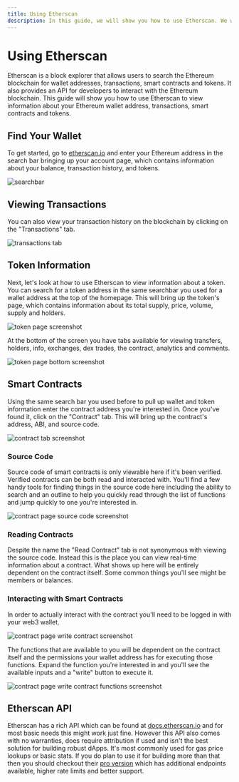```yaml
---
title: Using Etherscan
description: In this guide, we will show you how to use Etherscan. We will cover everything from viewing transactions and addresses to creating tokens and smart contracts.
---
```


# Using Etherscan

Etherscan is a block explorer that allows users to search the Ethereum blockchain for wallet addresses, transactions, smart contracts and tokens. It also provides an API for developers to interact with the Ethereum blockchain. This guide will show you how to use Etherscan to view information about your Ethereum wallet address, transactions, smart contracts and tokens.

## Find Your Wallet

To get started, go to [etherscan.io](https://etherscan.io) and enter your Ethereum address in the search bar bringing up your account page, which contains information about your balance, transaction history, and tokens.

![searchbar](/img/basics/etherscan-searchbar-screenshot.png 'searchbar screenshot')

## Viewing Transactions

You can also view your transaction history on the blockchain by clicking on the "Transactions" tab.

![transactions tab](/img/basics/etherscan-transaction-tab-screenshot.png 'transactions tab screenshot')

## Token Information

Next, let's look at how to use Etherscan to view information about a token. You can search for a token address in the same searchbar you used for a wallet address at the top of the homepage. This will bring up the token's page, which contains information about its total supply, price, volume, supply and holders.

![token page screenshot](/img/basics/etherscan-token-page-screenshot.png 'token page screenshot')

At the bottom of the screen you have tabs available for viewing transfers, holders, info, exchanges, dex trades, the contract, analytics and comments.

![token page bottom screenshot](/img/basics/etherscan-token-page-bottom.png 'token page bottom half screenshot')

## Smart Contracts

Using the same search bar you used before to pull up wallet and token information enter the contract address you're interested in. Once you've found it, click on the "Contract" tab. This will bring up the contract's address, ABI, and source code.

![contract tab screenshot](/img/basics/etherscan-contract-tab.png 'contract page contract tab screenshot')

### Source Code

Source code of smart contracts is only viewable here if it's been verified. Verified contracts can be both read and interacted with. You'll find a few handy tools for finding things in the source code here including the ability to search and an outline to help you quickly read through the list of functions and jump quickly to one you're interested in.

![contract page source code screenshot](/img/basics/etherscan-contract-page-source-code.png 'contract page source code screenshot')

### Reading Contracts

Despite the name the "Read Contract" tab is not synonymous with viewing the source code. Instead this is the place you can view real-time information about a contract. What shows up here will be entirely dependent on the contract itself. Some common things you'll see might be members or balances.

### Interacting with Smart Contracts

In order to actually interact with the contract you'll need to be logged in with your web3 wallet.

![contract page write contract screenshot](/img/basics/etherscan-contract-page-write.png 'contract page write contract')

The functions that are available to you will be dependent on the contract itself and the permissions your wallet address has for executing those functions. Expand the function you're interested in and you'll see the available inputs and a "write" button to execute it.

![contract page write contract functions screenshot](/img/basics/etherscan-write-contract-functions.png 'contract page write contract functions screenshot')

## Etherscan API

Etherscan has a rich API which can be found at [docs.etherscan.io](https://docs.etherscan.io/) and for most basic needs this might work just fine. However this API also comes with no warranties, does require attribution if used and isn't the best solution for building robust dApps. It's most commonly used for gas price lookups or basic stats. If you do plan to use it for building more than that then you should checkout their [pro version](https://docs.etherscan.io/api-pro/etherscan-api-prohttps://docs.etherscan.io/api-pro/etherscan-api-pro) which has additional endpoints available, higher rate limits and better support.
